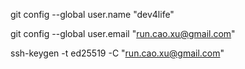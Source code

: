 git config --global user.name "dev4life"


git config --global user.email "run.cao.xu@gmail.com"


ssh-keygen -t ed25519 -C "run.cao.xu@gmail.com"